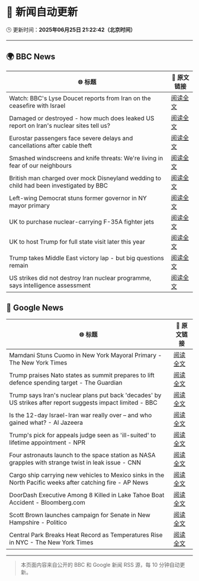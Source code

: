 # 🧠 新闻自动更新

🕒 更新时间：**2025年06月25日 21:22:42（北京时间）**

---

## 🌍 BBC News

| 🌐 标题 | 🔗 原文链接 |
|--------|-------------|
| Watch: BBC's Lyse Doucet reports from Iran on the ceasefire with Israel | [阅读全文](https://www.bbc.com/news/videos/ceq7jjg929qo) |
| Damaged or destroyed - how much does leaked US report on Iran's nuclear sites tell us? | [阅读全文](https://www.bbc.com/news/articles/cy7nxgzlpllo) |
| Eurostar passengers face severe delays and cancellations after cable theft | [阅读全文](https://www.bbc.com/news/articles/c4gedxe7wnro) |
| Smashed windscreens and knife threats: We're living in fear of our neighbours | [阅读全文](https://www.bbc.com/news/articles/c86gq3v8yplo) |
| British man charged over mock Disneyland wedding to child had been investigated by BBC | [阅读全文](https://www.bbc.com/news/articles/c62gq269jv7o) |
| Left-wing Democrat stuns former governor in NY mayor primary | [阅读全文](https://www.bbc.com/news/articles/ckg6yg7x467o) |
| UK to purchase nuclear-carrying F-35A fighter jets | [阅读全文](https://www.bbc.com/news/articles/c335406gxdvo) |
| UK to host Trump for full state visit later this year | [阅读全文](https://www.bbc.com/news/articles/cvg4589pweeo) |
| Trump takes Middle East victory lap - but big questions remain | [阅读全文](https://www.bbc.com/news/articles/c17wejpw79qo) |
| US strikes did not destroy Iran nuclear programme, says intelligence assessment | [阅读全文](https://www.bbc.com/news/articles/ckglxwp5x03o) |

## 📰 Google News

| 🌐 标题 | 🔗 原文链接 |
|--------|-------------|
| Mamdani Stuns Cuomo in New York Mayoral Primary - The New York Times | [阅读全文](https://news.google.com/rss/articles/CBMihwFBVV95cUxNendkQUhVMjBEd0dUaVd1REgzQjlLZDBqWnhiSFFZX1JxLVp3NVBSS0Ezb0lHWmxHamwtWHhfVlZ4TzdMNlFmSzVnd0tyaEpfcmhUM3c2UUpHTUpmQWYwVTFKQ1RpWVktTVpCRDBadkdUUzIzVmFiaE9XTlJ1eFZnWHJHbVk4bVU?oc=5) |
| Trump praises Nato states as summit prepares to lift defence spending target - The Guardian | [阅读全文](https://news.google.com/rss/articles/CBMivwFBVV95cUxPV3U1azlNMzRvU2l1bHRrX2RxdUdWcGVWWlRDR1VWOGhwMi15eVVKb2pISkxkOW5ScjBfZWpkQ3VTUXp0a2huc1ZaUkV1RUItME9mWnFtQXlld0xISV9ianpWRzg4UG04T1dzQVFVT1VhSDR6ek1aRlVSaERuNHVBbmlpczBKUGtlS3AwaDlpYkE0UjR3dDRHakk5b2xVYVN1Nkt1aTBCaFVCeE1yMW5ENVdWZE51Q2x1NkRqZ2c1VQ?oc=5) |
| Trump says Iran's nuclear plans put back 'decades' by US strikes after report suggests impact limited - BBC | [阅读全文](https://news.google.com/rss/articles/CBMiVEFVX3lxTE85UkhMb2ZYUlhqZkoxRGlCcVBNaU5VbmxuLXZ4Slk0RGpGSUZzOHRGcjlza05fVUwyYW9EdFIxME5LbHNhYUFpUEp5a2RaeHZxOFh6Rw?oc=5) |
| Is the 12-day Israel-Iran war really over – and who gained what? - Al Jazeera | [阅读全文](https://news.google.com/rss/articles/CBMingFBVV95cUxPUkFNbWdWNC1HaDJTNkxlRVI1bm5nY0RqSTdGLUNfVm9HYXpuU2RzYTdTWmlCQUIxaDBMNTgtbWNvOUhLS1MyOWZrNkhzTC1hWUxrRi1FNDhGLUxERDVVSTJKa0JpaDNVYnZvWDhnbUVhaDhPbDFaRGpRSGpDTTA4RmtNNU5UUWdDcGZReFhDQjNMTUdhZGJqcExjRmhwZ9IBowFBVV95cUxONTBsVUY4OFJEZU9mbXFPd1FVbkhKdFRGVzBLemJfTUlwcDlXYk5rMzIwQ19sTU5tZVlXT2RaR1QteXphRVlqcjNPT21xLTg2LUhUY0Y1cXgxbkp1Zzg1ckFPa1dNVnRISV82VWp6Y0VRcjkyQnphb1FJMzlVTUNSRHozWjZwTEJHQkJ4OUV5UGZ0cDVhckxjNHJTV2xiOXVZcE8w?oc=5) |
| Trump's pick for appeals judge seen as 'ill-suited' to lifetime appointment - NPR | [阅读全文](https://news.google.com/rss/articles/CBMif0FVX3lxTE4xbmNYOVRRVEl3R0p1YjN1MkNmLTFjYVJUd0c5T04wNkZBSWRIcjZtWUd3OC1iT2tjcEZVc0tBejI1VWc4RE9wd1ZvWnA2VEc1amxBUmZZaVgtQ1QzZktCMFYxVVR5cTFTNWJyTGU3X09OcXFXNy10ODBOdUJlVDQ?oc=5) |
| Four astronauts launch to the space station as NASA grapples with strange twist in leak issue - CNN | [阅读全文](https://news.google.com/rss/articles/CBMifkFVX3lxTFA5dExYT3BFM3ZMTno2ekR0RHhvSGhFb2hNdnBXR25MTk55S0d5RHVFLVQ5UnFWcHc4SmFaM2s1VzlXbVk2VW83RWlTUDJHS3Qtb1JuSEYxY0tlbVl2RF9xaERvTzJJRVpncmtfQXB0dTZXOExCck1PNEMzS2tsQdIBgwFBVV95cUxQNDZ4TXhkNDRoLWVmRDBHb04xOGd0dUd3Q0hjQTRJcnRTQ1hMWF9WNlI3V1ZfMkY5X01oWkYwT0pfRlZseGRjdW1UUjF0WWt3SmVVXzMxclFEOVhaVktTR0QxTGx1QV9LbG82MEVPNmdsbTRZYmZuLXRTNjNBcnhLSlVfQQ?oc=5) |
| Cargo ship carrying new vehicles to Mexico sinks in the North Pacific weeks after catching fire - AP News | [阅读全文](https://news.google.com/rss/articles/CBMimgFBVV95cUxNaktmMHpESzZoZkVFejNMQzBTeGdLb0IyZW92MUpPcDVlY3ZiTE5Nc0xEbnFaYjlIZzNuVEZ5QnZOYks4MDB0Y1dqdW1seE9oWjBnQjhfRW9Jb0FrT1VTM2M4RWREOVRnSHlqQXBlZnN1QjFrQnpJV0xRbXhPdXl5eFZXMFZGdHZsY3k0ejlKZ3pIVzRlWk1YSmdn?oc=5) |
| DoorDash Executive Among 8 Killed in Lake Tahoe Boat Accident - Bloomberg.com | [阅读全文](https://news.google.com/rss/articles/CBMisgFBVV95cUxOU2NxdUhLSEt5dEJrRXZ6VkFmdE50VU9qZloyVjBWMkRXZzhHV3ltbFotbXQyZFhSbXBSZ2pteDZ4YWJISm0wemRwRWtXY1prX2VEMC1OT1JWNGQ2aTZJazhybUJVcERWRjVOcVJjSzNJYXhkSE5ZZllKMnZCME9MVFg2RTJOTU9TRTdHZVNYRHB4alI2YXI5dUVGRTZmV1FHRXFMRlg3LUQzeHJ0ZFZMNVh3?oc=5) |
| Scott Brown launches campaign for Senate in New Hampshire - Politico | [阅读全文](https://news.google.com/rss/articles/CBMinAFBVV95cUxNMUFPS3BoM0c1VHV3ZWxrWDg4X19nUVBLUnlaVTB0eHZRQW1TMEI3M2xiUnoxMElpOW5CWkhXZThvRS14ZHZoQ3cyemtDOHE1YnFmRzdLR0FYM0dUY0x1MGR5ZGxsY2NTY2NZSEtBZWQxVU1HTE1xS1lrd2d2bDVYVkdiN3dQaXVKaHhVV2o3QVBkSEU1djU0c01TQTk?oc=5) |
| Central Park Breaks Heat Record as Temperatures Rise in NYC - The New York Times | [阅读全文](https://news.google.com/rss/articles/CBMijgFBVV95cUxONVduVUFjUVRHWjJEeHJ4ZHVMWjVxU3c2a0U0aWs4Y2draE9qLWNjSUpHZjl4RDBqZGgwdzB4R3QzOVctRjBXU0VmMjRqOG9zOV9sekp4TFRHcEQ3RHk2MlhlMXBBUUwtM2RSa2pRb1dPWmc4U1I5N1BfbmlPdGhUVnRwazVBNFBDOGN5SkxR?oc=5) |

---
> 本页面内容来自公开的 BBC 和 Google 新闻 RSS 源，每 10 分钟自动更新。